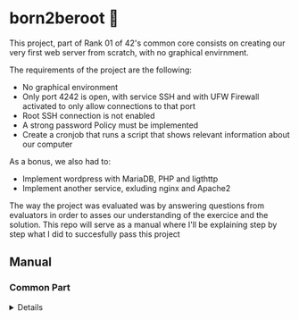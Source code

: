 # born2beroot 🐧

This project, part of Rank 01 of 42's common core consists on creating our very first web server from scratch, with no graphical envirnment.

The requirements of the project are the following:

- No graphical environment
- Only port 4242 is open, with service SSH and with UFW Firewall activated to only allow connections to that port
- Root SSH connection is not enabled
- A strong password Policy must be implemented
- Create a cronjob that runs a script that shows relevant information about our computer

As a bonus, we also had to:

- Implement wordpress with MariaDB, PHP and ligthttp
- Implement another service, exluding nginx and Apache2

The way the project was evaluated was by answering questions from evaluators in order to asses our understanding of the exercice and the solution. This repo will serve as a manual where I'll be explaining step by step what I did to succesfully pass this project

## Manual

### Common Part

<details>
  <subject>
    Sudo
  </subject>
  
After installing the virtual machine with Virtual Box and opening it, what I did is install sudo, a utility from linux that allows us to execute programs or edit files with other user's permission. In fact, it stands for "substitute user do". It is widely used to make root that substitute and thus, we can also interpret it as "super user do". 🦸

The installation process it's quite simple, since we only have to execute the following command as root:
```shell
apt install sudo
```
It's a good moment now to mention one of the things the project subject asks for, and it's understanding evey command that we execute, so here is a little explanation of what happened here:

#### APT vs apt vs aptitude

- **APT** stands for _Advanced Packaging Tool_. It was introduced by debian as a tool to install packages on our system. It is a low level command-line tool for searching and managing packages 📦.

- **aptitude** is also used to manage packages. This one has a Text-Based user interface 👾 and can emulate most functionalities from **APT**, but it improves them at some point by giving a common tool to install packages, show versions and also look for them, since it implements a good search syntax. More info can be found on debian's [aptitude](https://wiki.debian.org/Aptitude) wiki 📑.

- **apt** is quite the same as aptitude, with the main difference being that it does not provide a user interface ❎ and the only way to interact with it is through the command line. More info can be found on debian's [apt](https://wiki.debian.org/AptCLI) wiki 📑.

We are using **apt** since we don't need all the functionalities that aptitude offers, and also since **apt** is the deffault package manager, we will be using that one.
It takes two arguments: 
1. The first one is the action we want to do, in this case install a package
2. The second one is the name of the package. Since we are installing ``sudo`` we write **sudo**
After typing that and hittin enter, it will start installing ``sudo``

Once it is installed we can start using it without using root's account and simply putting ```sudo``` before the command to execute it as super user.
</details>

